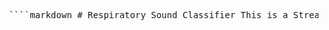 <pre lang="markdown"> ````markdown # Respiratory Sound Classifier This is a Streamlit-based web application for classifying respiratory conditions from uploaded **WAV** audio recordings. It uses a pre-trained Scikit-learn model and a custom audio preprocessing pipeline. ## How to Run 1. Clone the repository ```bash git clone https://github.com/yourusername/yourrepo.git cd yourrepo ``` 2. (Optional) Create virtual environment ```bash python -m venv venv source venv/bin/activate # On Windows: venv\Scripts\activate ``` 3. Install dependencies ```bash pip install -r requirements.txt ``` Or manually: ```bash pip install streamlit librosa scikit-learn matplotlib pandas joblib ``` 4. Run the app ```bash streamlit run app.py ``` ## File Descriptions - `app.py` – Streamlit interface for uploading and classifying respiratory sounds. - `respiratory_pipeline.py` – Pipeline for audio preprocessing and feature extraction. - `respiratory_classifier.pkl` – Trained classifier model used for prediction. ## Notes - Only `.wav` files are supported. - Audio is automatically trimmed and features extracted using `librosa`. - Prediction results include the most likely class and confidence score. ## Example After launching the app, you’ll see a web page where you can upload a respiratory audio `.wav` file. The system will display a waveform and predict the condition with a confidence score. ```` </pre>
